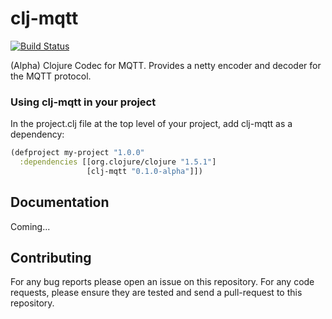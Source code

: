 # clj-mqtt

[![Build Status](https://travis-ci.org/xively/clj-mqtt.png?branch=master)](https://travis-ci.org/xively/clj-mqtt)

(Alpha) Clojure Codec for MQTT. Provides a netty encoder and decoder for the MQTT protocol.

### Using clj-mqtt in your project ###

In the project.clj file at the top level of your project, add clj-mqtt as a dependency:

```clj
(defproject my-project "1.0.0"
  :dependencies [[org.clojure/clojure "1.5.1"]
                 [clj-mqtt "0.1.0-alpha"]])
```

## Documentation

Coming...

## Contributing

For any bug reports please open an issue on this repository. For any code requests, please ensure they are tested and send a pull-request to this repository.
